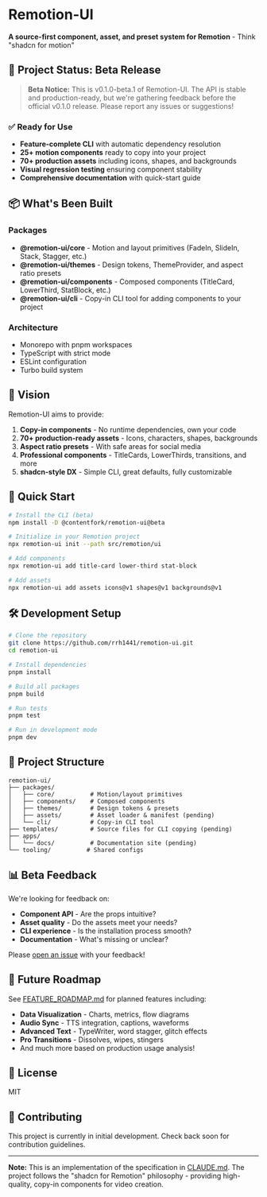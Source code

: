 # Remotion-UI

**A source-first component, asset, and preset system for Remotion** - Think "shadcn for motion"

## 🚀 Project Status: Beta Release

> **Beta Notice:** This is v0.1.0-beta.1 of Remotion-UI. The API is stable and production-ready, but we're gathering feedback before the official v0.1.0 release. Please report any issues or suggestions!

### ✅ Ready for Use
- **Feature-complete CLI** with automatic dependency resolution
- **25+ motion components** ready to copy into your project
- **70+ production assets** including icons, shapes, and backgrounds
- **Visual regression testing** ensuring component stability
- **Comprehensive documentation** with quick-start guide

## 📦 What's Been Built

### Packages
- **@remotion-ui/core** - Motion and layout primitives (FadeIn, SlideIn, Stack, Stagger, etc.)
- **@remotion-ui/themes** - Design tokens, ThemeProvider, and aspect ratio presets
- **@remotion-ui/components** - Composed components (TitleCard, LowerThird, StatBlock, etc.)
- **@remotion-ui/cli** - Copy-in CLI tool for adding components to your project

### Architecture
- Monorepo with pnpm workspaces
- TypeScript with strict mode
- ESLint configuration
- Turbo build system

## 🎯 Vision

Remotion-UI aims to provide:
1. **Copy-in components** - No runtime dependencies, own your code
2. **70+ production-ready assets** - Icons, characters, shapes, backgrounds
3. **Aspect ratio presets** - With safe areas for social media
4. **Professional components** - TitleCards, LowerThirds, transitions, and more
5. **shadcn-style DX** - Simple CLI, great defaults, fully customizable

## 🚀 Quick Start

```bash
# Install the CLI (beta)
npm install -D @contentfork/remotion-ui@beta

# Initialize in your Remotion project
npx remotion-ui init --path src/remotion/ui

# Add components
npx remotion-ui add title-card lower-third stat-block

# Add assets
npx remotion-ui add assets icons@v1 shapes@v1 backgrounds@v1
```

## 🛠️ Development Setup

```bash
# Clone the repository
git clone https://github.com/rrh1441/remotion-ui.git
cd remotion-ui

# Install dependencies
pnpm install

# Build all packages
pnpm build

# Run tests
pnpm test

# Run in development mode
pnpm dev
```

## 📁 Project Structure

```
remotion-ui/
├── packages/
│   ├── core/          # Motion/layout primitives
│   ├── components/    # Composed components  
│   ├── themes/        # Design tokens & presets
│   ├── assets/        # Asset loader & manifest (pending)
│   └── cli/           # Copy-in CLI tool
├── templates/         # Source files for CLI copying (pending)
├── apps/
│   └── docs/          # Documentation site (pending)
└── tooling/          # Shared configs
```

## 📊 Beta Feedback

We're looking for feedback on:
- **Component API** - Are the props intuitive?
- **Asset quality** - Do the assets meet your needs?
- **CLI experience** - Is the installation process smooth?
- **Documentation** - What's missing or unclear?

Please [open an issue](https://github.com/rrh1441/remotion-ui/issues) with your feedback!

## 🚀 Future Roadmap

See [FEATURE_ROADMAP.md](./FEATURE_ROADMAP.md) for planned features including:
- **Data Visualization** - Charts, metrics, flow diagrams
- **Audio Sync** - TTS integration, captions, waveforms
- **Advanced Text** - TypeWriter, word stagger, glitch effects
- **Pro Transitions** - Dissolves, wipes, stingers
- And much more based on production usage analysis!

## 📄 License

MIT

## 🤝 Contributing

This project is currently in initial development. Check back soon for contribution guidelines.

---

**Note:** This is an implementation of the specification in [CLAUDE.md](./CLAUDE.md). The project follows the "shadcn for Remotion" philosophy - providing high-quality, copy-in components for video creation.